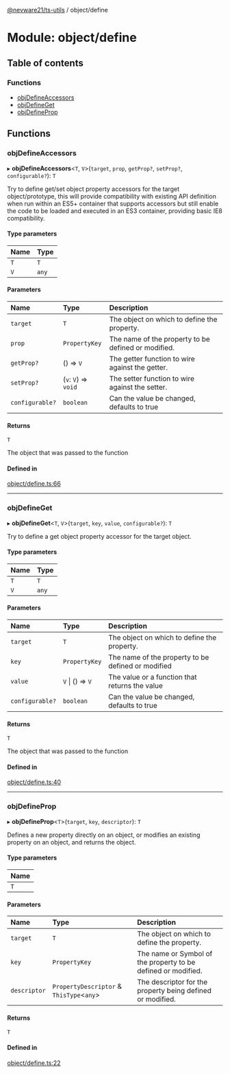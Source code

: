 [@nevware21/ts-utils](../README.md) / object/define

# Module: object/define

## Table of contents

### Functions

- [objDefineAccessors](object_define.md#objdefineaccessors)
- [objDefineGet](object_define.md#objdefineget)
- [objDefineProp](object_define.md#objdefineprop)

## Functions

### objDefineAccessors

▸ **objDefineAccessors**<`T`, `V`\>(`target`, `prop`, `getProp?`, `setProp?`, `configurable?`): `T`

Try to define get/set object property accessors for the target object/prototype, this will provide compatibility with
existing API definition when run within an ES5+ container that supports accessors but still enable the code to be loaded
and executed in an ES3 container, providing basic IE8 compatibility.

#### Type parameters

| Name | Type |
| :------ | :------ |
| `T` | `T` |
| `V` | `any` |

#### Parameters

| Name | Type | Description |
| :------ | :------ | :------ |
| `target` | `T` | The object on which to define the property. |
| `prop` | `PropertyKey` | The name of the property to be defined or modified. |
| `getProp?` | () => `V` | The getter function to wire against the getter. |
| `setProp?` | (`v`: `V`) => `void` | The setter function to wire against the setter. |
| `configurable?` | `boolean` | Can the value be changed, defaults to true |

#### Returns

`T`

The object that was passed to the function

#### Defined in

[object/define.ts:66](https://github.com/nevware21/ts-utils/blob/9e4a475/ts-utils/src/object/define.ts#L66)

___

### objDefineGet

▸ **objDefineGet**<`T`, `V`\>(`target`, `key`, `value`, `configurable?`): `T`

Try to define a get object property accessor for the target object.

#### Type parameters

| Name | Type |
| :------ | :------ |
| `T` | `T` |
| `V` | `any` |

#### Parameters

| Name | Type | Description |
| :------ | :------ | :------ |
| `target` | `T` | The object on which to define the property. |
| `key` | `PropertyKey` | The name of the property to be defined or modified |
| `value` | `V` \| () => `V` | The value or a function that returns the value |
| `configurable?` | `boolean` | Can the value be changed, defaults to true |

#### Returns

`T`

The object that was passed to the function

#### Defined in

[object/define.ts:40](https://github.com/nevware21/ts-utils/blob/9e4a475/ts-utils/src/object/define.ts#L40)

___

### objDefineProp

▸ **objDefineProp**<`T`\>(`target`, `key`, `descriptor`): `T`

Defines a new property directly on an object, or modifies an existing property on an object, and returns the object.

#### Type parameters

| Name |
| :------ |
| `T` |

#### Parameters

| Name | Type | Description |
| :------ | :------ | :------ |
| `target` | `T` | The object on which to define the property. |
| `key` | `PropertyKey` | The name or Symbol of the property to be defined or modified. |
| `descriptor` | `PropertyDescriptor` & `ThisType`<`any`\> | The descriptor for the property being defined or modified. |

#### Returns

`T`

#### Defined in

[object/define.ts:22](https://github.com/nevware21/ts-utils/blob/9e4a475/ts-utils/src/object/define.ts#L22)
